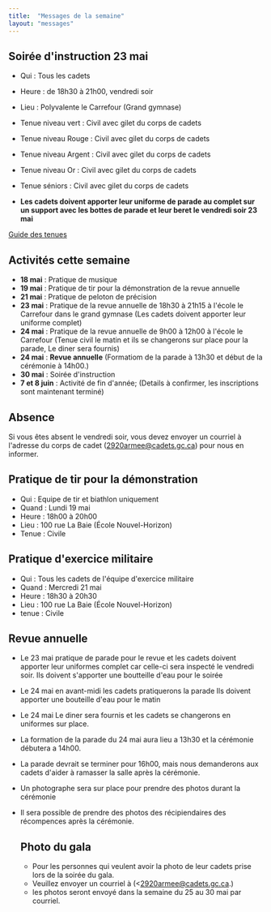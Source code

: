 ```yaml
---
title:  "Messages de la semaine"
layout: "messages"
---
```


## Soirée d'instruction 23 mai
- Qui : Tous les cadets
- Heure : de 18h30 à 21h00, vendredi soir
- Lieu : Polyvalente le Carrefour (Grand gymnase)
- Tenue niveau vert : Civil avec gilet du corps de cadets
- Tenue niveau Rouge : Civil avec gilet du corps de cadets
- Tenue niveau Argent : Civil avec gilet du corps de cadets
- Tenue niveau Or : Civil avec gilet du corps de cadets
- Tenue séniors : Civil avec gilet du corps de cadets

- **Les cadets doivent apporter leur uniforme de parade au complet sur un support avec les bottes de parade et leur beret le vendredi soir 23 mai**
  
[Guide des tenues](https://cc2920.ca/docs/ressources/guide_uniforme.v3.pdf)


## Activités cette semaine 

- **18 mai** : Pratique de musique 
- **19 mai** : Pratique de tir pour la démonstration de la revue annuelle
- **21 mai** : Pratique de peloton de précision
- **23 mai** : Pratique de la revue annuelle de 18h30 à 21h15 à l'école le Carrefour dans le grand gymnase (Les cadets doivent apporter leur uniforme complet)
- **24 mai** : Pratique de la revue annuelle de 9h00 à 12h00 à l'école le Carrefour (Tenue civil le matin et ils se changerons sur place pour la parade, Le diner sera fournis)
- **24 mai** : **Revue annuelle** (Formatiom de la parade à 13h30 et début de la cérémonie à 14h00.)
- **30 mai** : Soirée d'instruction
- **7 et 8 juin** : Activité de fin d'année; (Details à confirmer, les inscriptions sont maintenant terminé) 

## Absence

Si vous êtes absent le vendredi soir, vous devez envoyer un courriel à l'adresse du corps de cadet (<2920armee@cadets.gc.ca>) pour nous en informer.


## Pratique de tir pour la démonstration

- Qui : Equipe de tir et biathlon uniquement
- Quand : Lundi 19 mai
- Heure : 18h00 à 20h00  
- Lieu : 100 rue La Baie (École Nouvel-Horizon)
- Tenue : Civile

## Pratique d'exercice militaire

- Qui : Tous les cadets de l'équipe d'exercice militaire
- Quand : Mercredi 21 mai
- Heure : 18h30 à 20h30
- Lieu : 100 rue La Baie (École Nouvel-Horizon)
- tenue : Civile

  
## Revue annuelle

- Le 23 mai pratique de parade pour le revue et les cadets doivent apporter leur uniformes complet car celle-ci sera inspecté le vendredi soir.  Ils doivent s'apporter une boutteille d'eau pour le soirée
- Le 24 mai en avant-midi les cadets pratiquerons la parade  Ils doivent apporter une bouteille d'eau pour le matin
- Le 24 mai Le diner sera fournis et les cadets se changerons en uniformes sur place. 
- La formation de la parade du 24 mai aura lieu a 13h30 et la cérémonie débutera a 14h00.
- La parade devrait se terminer pour 16h00, mais nous demanderons aux cadets d'aider à ramasser la salle après la cérémonie.
- Un photographe sera sur place pour prendre des photos durant la cérémonie
- Il sera possible de prendre des photos des récipiendaires des récompences après la cérémonie.

  ## Photo du gala

  - Pour les personnes qui veulent avoir la photo de leur cadets prise lors de la soirée du gala.
  - Veuillez envoyer un courriel à (<2920armee@cadets.gc.ca.)
  - les photos seront envoyé dans la semaine du 25 au 30 mai par courriel.
